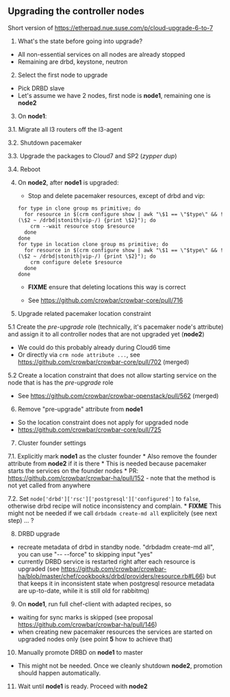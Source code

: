 ## Upgrading the controller nodes

Short version of https://etherpad.nue.suse.com/p/cloud-upgrade-6-to-7

1. What's the state before going into upgrade?
  * All non-essential services on all nodes are already stopped
  * Remaining are drbd, keystone, neutron
  
2. Select the first node to upgrade
  * Pick DRBD slave
  * Let's assume we have 2 nodes, first node is **node1**, remaining one is **node2**

3. On **node1**:

  3.1. Migrate  all l3 routers off the l3-agent
  
  3.2. Shutdown pacemaker
  
  3.3. Upgrade the packages to Cloud7 and SP2 (*zypper dup*)
  
  3.4. Reboot
  
4. On **node2**, after **node1** is upgraded:
  
   * Stop and delete pacemaker resources, except of drbd and vip:
   ```
   for type in clone group ms primitive; do
     for resource in $(crm configure show | awk "\$1 == \"$type\" && ! (\$2 ~ /drbd|stonith|vip-/) {print \$2}"); do
       crm --wait resource stop $resource
     done
   done
   for type in location clone group ms primitive; do
     for resource in $(crm configure show | awk "\$1 == \"$type\" && ! (\$2 ~ /drbd|stonith|vip-/) {print \$2}"); do
       crm configure delete $resource
     done
   done
   ```
   * **FIXME** ensure that deleting locations this way is correct
   
   * See https://github.com/crowbar/crowbar-core/pull/716

5. Upgrade related pacemaker location constraint

  5.1 Create the *pre-upgrade* role (technically, it's pacemaker node's attribute) and assign it to all controller nodes that are not upgraded yet (**node2**)

   * We could do this probably already during Cloud6 time
   * Or directly via ``crm node attribute ...``, see https://github.com/crowbar/crowbar-core/pull/702 (merged)
  
  5.2 Create a location constraint that does not allow starting service on the node that is has the *pre-upgrade* role
   * See https://github.com/crowbar/crowbar-openstack/pull/562 (merged)
   
6. Remove "pre-upgrade" attribute from **node1** 

  * So the location constraint does not apply for upgraded node
  * https://github.com/crowbar/crowbar-core/pull/725
  
7. Cluster founder settings

  7.1. Explicitly mark **node1** as the cluster founder
    * Also remove the founder attribute from **node2** if it is there
    * This is needed because pacemaker starts the services on the founder nodes
    * PR: https://github.com/crowbar/crowbar-ha/pull/152 - note that the method is not yet called from anywhere
    
  7.2. Set ``node['drbd']['rsc']['postgresql']['configured']`` to ``false``, otherwise drbd recipe will notice inconsistency and complain.
    * **FIXME** This might not be needed if we call `drbdadm create-md all` explicitely (see next step) ... ?
  
8. DRBD upgrade

 * recreate metadata of drbd in standby node. "drbdadm create-md all", you can use "-- --force" to skipping input  "yes"
 * currently DRBD service is restarted right after each resource is upgraded (see https://github.com/crowbar/crowbar-ha/blob/master/chef/cookbooks/drbd/providers/resource.rb#L66) but that keeps it in inconsistent state when postgresql resource metadata are up-to-date, while it is still old for rabbitmq)

9. On **node1**, run full chef-client with adapted recipes, so

  * waiting for sync marks is skipped (see proposal https://github.com/crowbar/crowbar-ha/pull/146)
  * when creating new pacemaker resources the services are started on upgraded nodes only (see point **5** how to achieve that)
  
10. Manually promote DRBD on **node1** to master
  * This might not be needed. Once we cleanly shutdown **node2**, promotion should happen automatically.
  
11. Wait until **node1** is ready. Proceed with **node2**
